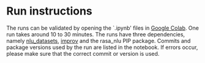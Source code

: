 # Run instructions

The runs can be validated by opening the `.ipynb' files in [Google Colab](https://colab.research.google.com/).
One run takes around 10 to 30 minutes.
The runs have three dependencies, namely [nlu_datasets](https://github.com/rikhuijzer/nlu_datasets), [improv](https://github.com/rikhuijzer/nlu_datasets) and the rasa_nlu PIP package.
Commits and package versions used by the run are listed in the notebook.
If errors occur, please make sure that the correct commit or version is used.
